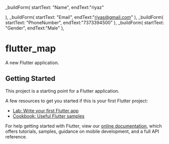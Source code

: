 









_buildForm(
startText: "Name",
endText:"riyaz"

),
_buildForm(
startText: "Email",
endText:"riyas@gmail.com"
),
_buildForm(
startText: "PhoneNumber",
endText:"7373394500"
),
_buildForm(
startText: "Gender",
endText:"Male"
),













# flutter_map

A new Flutter application.

## Getting Started

This project is a starting point for a Flutter application.

A few resources to get you started if this is your first Flutter project:

- [Lab: Write your first Flutter app](https://flutter.dev/docs/get-started/codelab)
- [Cookbook: Useful Flutter samples](https://flutter.dev/docs/cookbook)

For help getting started with Flutter, view our
[online documentation](https://flutter.dev/docs), which offers tutorials,
samples, guidance on mobile development, and a full API reference.
